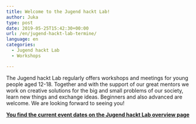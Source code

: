```yaml
---
title: Welcome to the Jugend hackt Lab!
author: Juka
type: post
date: 2019-05-25T15:42:30+00:00
url: /en/jugend-hackt-lab-termine/
language: en
categories:
  - Jugend hackt Lab
  - Workshops

---
```

The Jugend hackt Lab regularly offers workshops and meetings for young people aged 12-18. Together and with the support of our great mentors we work on creative solutions for the big and small problems of our society, learn new things and exchange ideas. Beginners and also advanced are welcome. We are looking forward to seeing you!

**[You find the current event dates on the Jugend hackt Lab overview page](/category/jugend-hackt-lab/)**